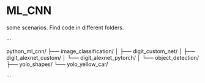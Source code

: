 # ML_CNN
some scenarios.
Find code in different folders.

···

python_ml_cnn/
├── image_classification/
│   ├── digit_custom_net/
│   ├── digit_alexnet_custom/
│   └── digit_alexnet_pytorch/
│
└── object_detection/
    ├── yolo_shapes/
    └── yolo_yellow_car/

···
